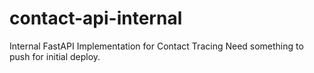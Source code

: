 # contact-api-internal
Internal FastAPI Implementation for Contact Tracing
Need something to push for initial deploy.
